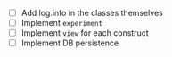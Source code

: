 - [ ] Add log.info in the classes themselves
- [ ] Implement `experiment`
- [ ] Implement `view` for each construct
- [ ] Implement DB persistence
